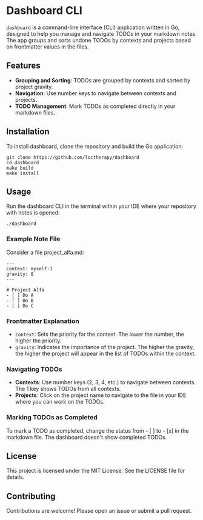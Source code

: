 # Dashboard CLI
`dashboard` is a command-line interface (CLI) application written in Go, designed to help you manage and navigate TODOs in your markdown notes. The app groups and sorts undone TODOs by contexts and projects based on frontmatter values in the files.

## Features
- **Grouping and Sorting**: TODOs are grouped by contexts and sorted by project gravity.
- **Navigation**: Use number keys to navigate between contexts and projects.
- **TODO Management**: Mark TODOs as completed directly in your markdown files.

## Installation
To install dashboard, clone the repository and build the Go application:
```
git clone https://github.com/loctherapy/dashboard
cd dashboard
make build
make install
```

## Usage
Run the dashboard CLI in the terminal within your IDE where your repository with notes is opened:
```
./dashboard
```

### Example Note File
Consider a file project_alfa.md:
```
---
context: myself-1
gravity: 8
---

# Project Alfa
- [ ] Do A
- [ ] Do B
- [ ] Do C
```

### Frontmatter Explanation
- `context`: Sets the priority for the context. The lower the number, the higher the priority.
- `gravity`: Indicates the importance of the project. The higher the gravity, the higher the project will appear in the list of TODOs within the context.

### Navigating TODOs
- **Contexts**: Use number keys (2, 3, 4, etc.) to navigate between contexts. The 1 key shows TODOs from all contexts.
- **Projects**: Click on the project name to navigate to the file in your IDE where you can work on the TODOs.

### Marking TODOs as Completed
To mark a TODO as completed, change the status from - [ ] to - [x] in the markdown file. The dashboard doesn't show completed TODOs.

## License
This project is licensed under the MIT License. See the LICENSE file for details.

## Contributing
Contributions are welcome! Please open an issue or submit a pull request.

